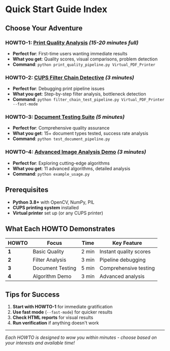 # Quick Start Guide Index

## Choose Your Adventure

### **HOWTO-1**: [Print Quality Analysis](HOWTO-1-print-quality-analysis.md) *(15-20 minutes full)*

- **Perfect for**: First-time users wanting immediate results
- **What you get**: Quality scores, visual comparisons, problem detection
- **Command**: `python print_quality_pipeline.py Virtual_PDF_Printer`

### **HOWTO-2**: [CUPS Filter Chain Detective](HOWTO-2-filter-chain-detective.md) *(3 minutes)*

- **Perfect for**: Debugging print pipeline issues
- **What you get**: Step-by-step filter analysis, bottleneck detection
- **Command**: `python filter_chain_test_pipeline.py Virtual_PDF_Printer --fast-mode`

### **HOWTO-3**: [Document Testing Suite](HOWTO-3-document-testing-suite.md) *(5 minutes)*

- **Perfect for**: Comprehensive quality assurance
- **What you get**: 15+ document types tested, success rate analysis
- **Command**: `python test_document_pipeline.py`

### **HOWTO-4**: [Advanced Image Analysis Demo](HOWTO-4-image-analysis-demo.md) *(3 minutes)*

- **Perfect for**: Exploring cutting-edge algorithms
- **What you get**: 11 advanced algorithms, detailed analysis
- **Command**: `python example_usage.py`
<!-- 
## Quick Verification

Before diving in, verify everything works:

```bash
# Quick check (30 seconds)
python verify_examples.py --quick

# Full verification (15 minutes)
python verify_examples.py
``` -->

## Prerequisites

- **Python 3.8+** with OpenCV, NumPy, PIL
- **CUPS printing system** installed
- **Virtual printer** set up (or any CUPS printer)

## What Each HOWTO Demonstrates

| HOWTO | Focus | Time | Key Feature |
|-------|-------|------|-------------|
| **1** | Basic Quality | 2 min | Instant quality scores |
| **2** | Filter Analysis | 3 min | Pipeline debugging |
| **3** | Document Testing | 5 min | Comprehensive testing |
| **4** | Algorithm Demo | 3 min | Advanced analysis |

## Tips for Success

1. **Start with HOWTO-1** for immediate gratification
2. **Use fast mode** (`--fast-mode`) for quicker results  
3. **Check HTML reports** for visual results
4. **Run verification** if anything doesn't work

---

*Each HOWTO is designed to wow you within minutes - choose based on your interests and available time!*
